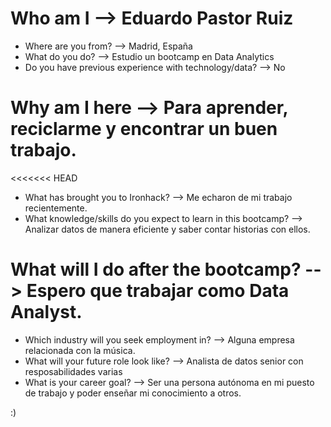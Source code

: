 # Who am I --> Eduardo Pastor Ruiz

* Where are you from? --> Madrid, España
* What do you do? --> Estudio un bootcamp en Data Analytics
* Do you have previous experience with technology/data? --> No

# Why am I here --> Para aprender, reciclarme y encontrar un buen trabajo.

<<<<<<< HEAD
* What has brought you to Ironhack? --> Me echaron de mi trabajo recientemente.
* What knowledge/skills do you expect to learn in this bootcamp? --> Analizar datos de manera eficiente y saber contar historias con ellos.

# What will I do after the bootcamp? --> Espero que trabajar como Data Analyst.

* Which industry will you seek employment in? --> Alguna empresa relacionada con la música.
* What will your future role look like? --> Analista de datos senior con resposabilidades varias
* What is your career goal? --> Ser una persona autónoma en mi puesto de trabajo y poder enseñar mi conocimiento a otros.

:)
